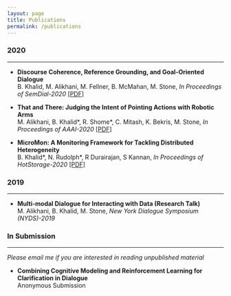 ```yaml
---
layout: page
title: Publications
permalink: /publications
---
```

### 2020
***
* **Discourse Coherence, Reference Grounding, and Goal-Oriented Dialogue**  
B. Khalid, M. Alikhani, M. Fellner,  B. McMahan, M. Stone, *In Proceedings of SemDial-2020* [[PDF]](https://arxiv.org/abs/2007.04428)

* **That and There: Judging the Intent of Pointing Actions with Robotic Arms**  
M. Alikhani, B. Khalid\*, R. Shome\*, C. Mitash, K. Bekris, M. Stone, *In Proceedings of AAAI-2020* [[PDF]](https://aaai.org/ojs/index.php/AAAI/article/view/6601/6455)

* **MicroMon: A Monitoring Framework for Tackling Distributed Heterogeneity**  
B. Khalid\*, N. Rudolph\*, R Durairajan, S Kannan, *In Proceedings of HotStorage-2020* [[PDF]](https://www.usenix.org/system/files/hotstorage20_paper_khalid.pdf)


### 2019
***
* **Multi-modal Dialogue for Interacting with Data (Research Talk)**  
M. Alikhani, B. Khalid, M. Stone, *New York Dialogue Symposium (NYDS)-2019*

### In Submission
***
*Please email me if you are interested in reading unpublished material*  
* **Combining Cognitive Modeling and Reinforcement Learning for Clarification in Dialogue**  
Anonymous Submission
